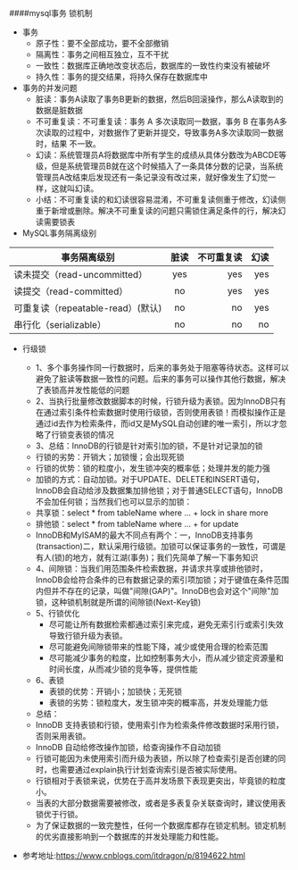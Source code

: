 ####mysql事务 锁机制
* 事务
	* 原子性：要不全部成功，要不全部撤销
	* 隔离性：事务之间相互独立，互不干扰
	* 一致性：数据库正确地改变状态后，数据库的一致性约束没有被破坏
	* 持久性：事务的提交结果，将持久保存在数据库中
* 事务的并发问题
	* 脏读：事务A读取了事务B更新的数据，然后B回滚操作，那么A读取到的数据是脏数据
	* 不可重复读：不可重复读：事务 A 多次读取同一数据，事务 B 在事务A多次读取的过程中，对数据作了更新并提交，导致事务A多次读取同一数据时，结果 不一致。
	* 幻读：系统管理员A将数据库中所有学生的成绩从具体分数改为ABCDE等级，但是系统管理员B就在这个时候插入了一条具体分数的记录，当系统管理员A改结束后发现还有一条记录没有改过来，就好像发生了幻觉一样，这就叫幻读。
	* 小结：不可重复读的和幻读很容易混淆，不可重复读侧重于修改，幻读侧重于新增或删除。解决不可重复读的问题只需锁住满足条件的行，解决幻读需要锁表
* MySQL事务隔离级别

| 事务隔离级别   |      脏读      |  不可重复读 |幻读|
|----------|:-------------:|------:|------:|
| 读未提交（read-uncommitted） | yes | yes |yes |
| 读提交（read-committed） | no | yes |yes |
| 可重复读（repeatable-read）(默认) | no | no |yes |
| 串行化（serializable） | no | no |no |	 

* 行级锁
	* 1、多个事务操作同一行数据时，后来的事务处于阻塞等待状态。这样可以避免了脏读等数据一致性的问题。后来的事务可以操作其他行数据，解决了表锁高并发性能低的问题
	* 2、当执行批量修改数据脚本的时候，行锁升级为表锁。因为InnoDB只有在通过索引条件检索数据时使用行级锁，否则使用表锁！而模拟操作正是通过id去作为检索条件，而id又是MySQL自动创建的唯一索引，所以才忽略了行锁变表锁的情况
	* 3、总结：InnoDB的行锁是针对索引加的锁，不是针对记录加的锁
	* 行锁的劣势：开销大；加锁慢；会出现死锁
	* 行锁的优势：锁的粒度小，发生锁冲突的概率低；处理并发的能力强
	* 加锁的方式：自动加锁。对于UPDATE、DELETE和INSERT语句，InnoDB会自动给涉及数据集加排他锁；对于普通SELECT语句，InnoDB不会加任何锁；当然我们也可以显示的加锁：
	* 共享锁：select * from tableName where ... + lock in share more
	* 排他锁：select * from tableName where ... + for update
	* InnoDB和MyISAM的最大不同点有两个：一，InnoDB支持事务(transaction)二，默认采用行级锁。加锁可以保证事务的一致性，可谓是有人(锁)的地方，就有江湖(事务)；我们先简单了解一下事务知识
	* 4、间隙锁：当我们用范围条件检索数据，并请求共享或排他锁时，InnoDB会给符合条件的已有数据记录的索引项加锁；对于键值在条件范围内但并不存在的记录，叫做"间隙(GAP)"。InnoDB也会对这个"间隙"加锁，这种锁机制就是所谓的间隙锁(Next-Key锁)
	* 5、行锁优化
		*  尽可能让所有数据检索都通过索引来完成，避免无索引行或索引失效导致行锁升级为表锁。
		*  尽可能避免间隙锁带来的性能下降，减少或使用合理的检索范围
		*  尽可能减少事务的粒度，比如控制事务大小，而从减少锁定资源量和时间长度，从而减少锁的竞争等，提供性能 
	* 6、表锁
		* 表锁的优势：开销小；加锁快；无死锁
		* 表锁的劣势：锁粒度大，发生锁冲突的概率高，并发处理能力低
	* 总结：
	* InnoDB 支持表锁和行锁，使用索引作为检索条件修改数据时采用行锁，否则采用表锁。
	* InnoDB 自动给修改操作加锁，给查询操作不自动加锁
	* 行锁可能因为未使用索引而升级为表锁，所以除了检查索引是否创建的同时，也需要通过explain执行计划查询索引是否被实际使用。
	* 行锁相对于表锁来说，优势在于高并发场景下表现更突出，毕竟锁的粒度小。
	* 当表的大部分数据需要被修改，或者是多表复杂关联查询时，建议使用表锁优于行锁。
	* 为了保证数据的一致完整性，任何一个数据库都存在锁定机制。锁定机制的优劣直接影响到一个数据库的并发处理能力和性能。

* 参考地址:https://www.cnblogs.com/itdragon/p/8194622.html

 
	
	
	
	
	
	
	
	
	
	
	
	